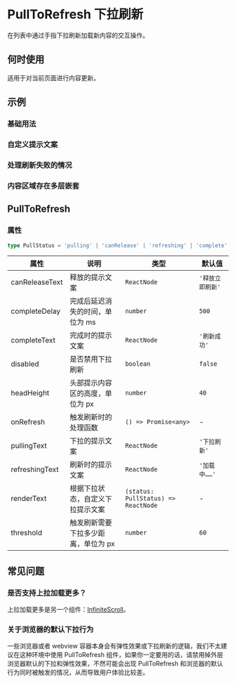 # PullToRefresh 下拉刷新

在列表中通过手指下拉刷新加载新内容的交互操作。

## 何时使用

适用于对当前页面进行内容更新。

## 示例

### 基础用法

<code src="./demos/demo1.tsx"></code>

### 自定义提示文案

<code src="./demos/demo2.tsx"></code>

### 处理刷新失败的情况

<code src="./demos/demo3.tsx"></code>

### 内容区域存在多层嵌套

<code src="./demos/demo-nested.tsx"></code>

## PullToRefresh

### 属性

```ts | pure
type PullStatus = 'pulling' | 'canRelease' | 'refreshing' | 'complete'
```

| 属性           | 说明                                | 类型                                | 默认值           |
| -------------- | ----------------------------------- | ----------------------------------- | ---------------- |
| canReleaseText | 释放的提示文案                      | `ReactNode`                         | `'释放立即刷新'` |
| completeDelay  | 完成后延迟消失的时间，单位为 ms     | `number`                            | `500`            |
| completeText   | 完成时的提示文案                    | `ReactNode`                         | `'刷新成功'`     |
| disabled       | 是否禁用下拉刷新                    | `boolean`                           | `false`          |
| headHeight     | 头部提示内容区的高度，单位为 px     | `number`                            | `40`             |
| onRefresh      | 触发刷新时的处理函数                | `() => Promise<any>`                | -                |
| pullingText    | 下拉的提示文案                      | `ReactNode`                         | `'下拉刷新'`     |
| refreshingText | 刷新时的提示文案                    | `ReactNode`                         | `'加载中……'`     |
| renderText     | 根据下拉状态，自定义下拉提示文案    | `(status: PullStatus) => ReactNode` | -                |
| threshold      | 触发刷新需要下拉多少距离，单位为 px | `number`                            | `60`             |

## 常见问题

### 是否支持上拉加载更多？

上拉加载更多是另一个组件：[InfiniteScroll](/zh/components/infinite-scroll)。

### 关于浏览器的默认下拉行为

一些浏览器或者 webview 容器本身会有弹性效果或下拉刷新的逻辑，我们不太建议在这种环境中使用 PullToRefresh 组件，如果你一定要用的话，请禁用掉外层浏览器默认的下拉和弹性效果，不然可能会出现 PullToRefresh 和浏览器的默认行为同时被触发的情况，从而导致用户体验比较差。
